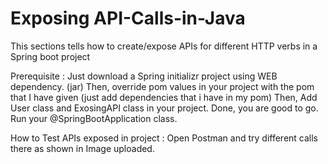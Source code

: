 # Exposing API-Calls-in-Java
This sections tells how to create/expose APIs for different HTTP verbs in a Spring boot project

Prerequisite : Just download a Spring initializr project using WEB dependency. (jar)
               Then, override pom values in your project with the pom that I have given (just add dependencies that i have in my pom)
               Then, Add User class and ExosingAPI class in your project.
               Done, you are good to go. Run your @SpringBootApplication class.
          
How to Test APIs exposed in project : Open Postman and try different calls there as shown in Image uploaded.
